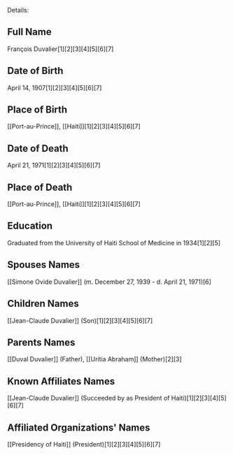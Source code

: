 Details: 

## Full Name
François Duvalier[1][2][3][4][5][6][7]

## Date of Birth
April 14, 1907[1][2][3][4][5][6][7]

## Place of Birth
[[Port-au-Prince]], [[Haiti]][1][2][3][4][5][6][7]

## Date of Death
April 21, 1971[1][2][3][4][5][6][7]

## Place of Death
[[Port-au-Prince]], [[Haiti]][1][2][3][4][5][6][7]

## Education
Graduated from the University of Haiti School of Medicine in 1934[1][2][5]

## Spouses Names
[[Simone Ovide Duvalier]] (m. December 27, 1939 - d. April 21, 1971)[6]

## Children Names
[[Jean-Claude Duvalier]] (Son)[1][2][3][4][5][6][7]

## Parents Names
[[Duval Duvalier]] (Father),
[[Uritia Abraham]] (Mother)[2][3]

## Known Affiliates Names
[[Jean-Claude Duvalier]] (Succeeded by as President of Haiti)[1][2][3][4][5][6][7]

## Affiliated Organizations' Names
[[Presidency of Haiti]] (President)[1][2][3][4][5][6][7]

